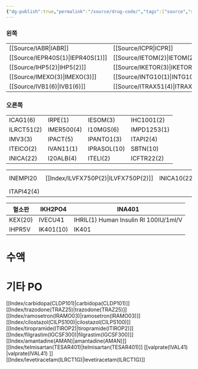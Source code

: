 ```yaml
---
{"dg-publish":true,"permalink":"/source/drug-code/","tags":["source","study_note"],"created":"2025-07-30T22:56:36.331+09:00","updated":"2025-09-23T21:18:01.138+09:00"}
---
```



### 왼쪽
|                |                |                |                |
| -------------- | -------------- | -------------- | -------------- |
| [[Source/IABR\|IABR]]       | [[Source/ICPR\|ICPR]]       | IDIGO          | IDX2(2)        |
| [[Source/IEPR40S(1)\|IEPR40S(1)]] | [[Source/IETOM(2)\|IETOM(2)]]   | [[Source/IFZ(fulmazenil)\|IFZ(fulmazenil)]]        | IFURO(10)      |
| [[Source/IHP5(2)\|IHP5(2)]]    | [[Source/IKETOR(3)\|IKETOR(3)]]  | [[Source/ILABE20(2)\|ILABE20(2)]] | ILIDO2A(3)     |
| [[Source/IMEXO(3)\|IMEXO(3)]]   | [[Source/INTG10(1)\|INTG10(1)]]  | [[Source/IORNT51(2)\|IORNT51(2)]] | [[Source/ITRAM50(2)\|ITRAM50(2)]] |
| [[Source/IVB1(6)\|IVB1(6)]]    | [[Source/ITRAX51(4)\|ITRAX51(4)]] | IVK1(2)        | [[Source/IEPR60S(1)\|IEPR60S(1)]] |

### 오른쪽
|            |            |             |             |
| ---------- | ---------- | ----------- | ----------- |
| ICAG1(6)   | IRPE(1)    | IESOM(3)    | IHC1001(2)  |
| ILRCT51(2) | IMER500(4) | I10MGS(6)   | IMPD1253(1) |
| IMV3(3)    | IPACT(5)   | IPANTO1(3)  | ITAPI2(4)   |
| ITEICO(2)  | IVAN11(1)  | IPRASOL(10) | SBTN(10)    |
| INICA(22)  | I20ALB(4)  | ITELI(2)    | ICFTR22(2)  |


|            |              |             |            |            |
| ---------- | ------------ | ----------- | ---------- | ---------- |
| INEMPI20   | [[Index/ILVFX750P(2)\|ILVFX750P(2)]] | INICA10(22) | 120ALB (4) | ITELI(2)   |
| ITAPI42(4) |              |             |            | ICFTR22(2) |

| 혈소판  | IKH2PO4   | INA401                                |
| ------- | --------- | ------------------------------------- |
| KEX(20) | IVECU41   | IHRIL(1) Human Insulin RI 100IU/1ml/V |
| IHPR5V  | IK401(10) | IK401                                      |

# 수액

# 기타 PO
[[Index/carbidopa(CLDP101)\|carbidopa(CLDP101)]]
[[Index/trazodone(TRAZ25)\|trazodone(TRAZ25)]]
[[Index/ramosetron(IRAMO03)\|ramosetron(IRAMO03)]]
[[Index/cilostazol(CILPS100)\|cilostazol(CILPS100)]]
[[Index/tiropramide(ITIROP2)\|tiropramide(ITIROP2)]]
[[Index/filgrastim(IGCSF300)\|filgrastim(IGCSF300)]]
[[Index/amantadine(AMAN)\|amantadine(AMAN)]]
[[Index/telmisartan(TESAR401)\|telmisartan(TESAR401)]]
[[valprate(IVAL41) \|valprate(IVAL41) ]]
[[Index/levetiracetam(ILRCT1G)\|levetiracetam(ILRCT1G)]]